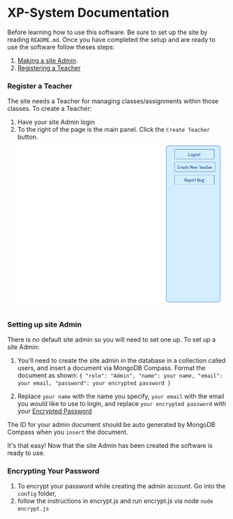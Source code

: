 # XP-System Documentation
Before learning how to use this software. Be sure to set up the site by reading `README.md`.
Once you have completed the setup and are ready to use the software follow theses steps:

1. [Making a site Admin](#Setting-up-site-Admin).
2. [Registering a Teacher](#Register-a-Teacher)

### Register a Teacher
The site needs a Teacher for managing classes/assignments within those classes.
To create a Teacher:

1. Have your site Admin login
2. To the right of the page is the main panel. Click the `Create Teacher` button.
![create teacher button](DocsPreview/teacher-create.png)

### Setting up site Admin
There is no default site admin so you will need to set one up.
To set up a site Admin:

1. You'll need to create the site admin in the database in a collection called users,
and insert a document via MongoDB Compass. Format the document as shown:
`{
  "role": "Admin",
  "name": your name,
  "email": your email,
  "password": your encrypted password
 }`

2. Replace `your name` with the name you specify, `your email` with the email you would like to use to  login, and replace `your encrypted password` with your [Encrypted Password](#Encrypting-Your-Password)

The ID for your admin document should be auto generated by MongoDB Compass when you `insert` the document.

It's that easy! Now that the site Admin has been created the software is ready to use.

### Encrypting Your Password
1. To encrypt your password while creating the admin account. Go into the `config` folder,
1. follow the instructions in encrypt.js and run encrypt.js via node `node encrypt.js`

